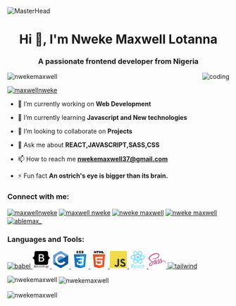 ![MasterHead](https://encrypted-tbn0.gstatic.com/images?q=tbn:ANd9GcS1kKpStyOvN8rSz5Z2nbe14DFF7NQ7S7mpWA&usqp=CAU)
<h1 align="center">Hi 👋, I'm Nweke Maxwell Lotanna</h1>
<h3 align="center">A passionate frontend developer from Nigeria</h3>
<img align="right" src="https://media.tenor.com/AlUkiGkR2j8AAAAC/new-game-ahagon-umiko-programming.gif" alt="coding" width=”400” />

<p align="left"> <img src="https://komarev.com/ghpvc/?username=nwekemaxwell&label=Profile%20views&color=0e75b6&style=flat" alt="nwekemaxwell" /> </p>

<p align="left"> <a href="https://twitter.com/maxwellnweke" target="blank"><img src="https://img.shields.io/twitter/follow/maxwellnweke?logo=twitter&style=for-the-badge" alt="maxwellnweke" /></a> </p>

- 🔭 I’m currently working on **Web Development**

- 🌱 I’m currently learning **Javascript and New technologies**

- 👯 I’m looking to collaborate on **Projects**

- 💬 Ask me about **REACT,JAVASCRIPT,SASS,CSS**

- 📫 How to reach me **nwekemaxwell37@gmail.com**

- ⚡ Fun fact **An ostrich's eye is bigger than its brain.**

<h3 align="left">Connect with me:</h3>
<p align="left">
<a href="https://twitter.com/maxwellnweke" target="blank"><img align="center" src="https://raw.githubusercontent.com/rahuldkjain/github-profile-readme-generator/master/src/images/icons/Social/twitter.svg" alt="maxwellnweke" height="30" width="40" /></a>
<a href="https://linkedin.com/in/maxwell nweke" target="blank"><img align="center" src="https://raw.githubusercontent.com/rahuldkjain/github-profile-readme-generator/master/src/images/icons/Social/linked-in-alt.svg" alt="maxwell nweke" height="30" width="40" /></a>
<a href="https://stackoverflow.com/users/nweke maxwell" target="blank"><img align="center" src="https://raw.githubusercontent.com/rahuldkjain/github-profile-readme-generator/master/src/images/icons/Social/stack-overflow.svg" alt="nweke maxwell" height="30" width="40" /></a>
<a href="https://fb.com/nweke maxwell" target="blank"><img align="center" src="https://raw.githubusercontent.com/rahuldkjain/github-profile-readme-generator/master/src/images/icons/Social/facebook.svg" alt="nweke maxwell" height="30" width="40" /></a>
<a href="https://instagram.com/ablemax_" target="blank"><img align="center" src="https://raw.githubusercontent.com/rahuldkjain/github-profile-readme-generator/master/src/images/icons/Social/instagram.svg" alt="ablemax_" height="30" width="40" /></a>
</p>

<h3 align="left">Languages and Tools:</h3>
<p align="left"> <a href="https://babeljs.io/" target="_blank" rel="noreferrer"> <img src="https://www.vectorlogo.zone/logos/babeljs/babeljs-icon.svg" alt="babel" width="40" height="40"/> </a> <a href="https://getbootstrap.com" target="_blank" rel="noreferrer"> <img src="https://raw.githubusercontent.com/devicons/devicon/master/icons/bootstrap/bootstrap-plain-wordmark.svg" alt="bootstrap" width="40" height="40"/> </a> <a href="https://www.cprogramming.com/" target="_blank" rel="noreferrer"> <img src="https://raw.githubusercontent.com/devicons/devicon/master/icons/c/c-original.svg" alt="c" width="40" height="40"/> </a> <a href="https://www.w3schools.com/css/" target="_blank" rel="noreferrer"> <img src="https://raw.githubusercontent.com/devicons/devicon/master/icons/css3/css3-original-wordmark.svg" alt="css3" width="40" height="40"/> </a> <a href="https://www.w3.org/html/" target="_blank" rel="noreferrer"> <img src="https://raw.githubusercontent.com/devicons/devicon/master/icons/html5/html5-original-wordmark.svg" alt="html5" width="40" height="40"/> </a> <a href="https://developer.mozilla.org/en-US/docs/Web/JavaScript" target="_blank" rel="noreferrer"> <img src="https://raw.githubusercontent.com/devicons/devicon/master/icons/javascript/javascript-original.svg" alt="javascript" width="40" height="40"/> </a> <a href="https://reactjs.org/" target="_blank" rel="noreferrer"> <img src="https://raw.githubusercontent.com/devicons/devicon/master/icons/react/react-original-wordmark.svg" alt="react" width="40" height="40"/> </a> <a href="https://sass-lang.com" target="_blank" rel="noreferrer"> <img src="https://raw.githubusercontent.com/devicons/devicon/master/icons/sass/sass-original.svg" alt="sass" width="40" height="40"/> </a> <a href="https://tailwindcss.com/" target="_blank" rel="noreferrer"> <img src="https://www.vectorlogo.zone/logos/tailwindcss/tailwindcss-icon.svg" alt="tailwind" width="40" height="40"/> </a> </p>

<p><img align="left" src="https://github-readme-stats.vercel.app/api/top-langs?username=nwekemaxwell&show_icons=true&locale=en&layout=compact" alt="nwekemaxwell" /></p>

<p>&nbsp;<img align="center" src="https://github-readme-stats.vercel.app/api?username=nwekemaxwell&show_icons=true&locale=en" alt="nwekemaxwell" /></p>

<p><img align="center" src="https://github-readme-streak-stats.herokuapp.com/?user=nwekemaxwell&" alt="nwekemaxwell" /></p>
